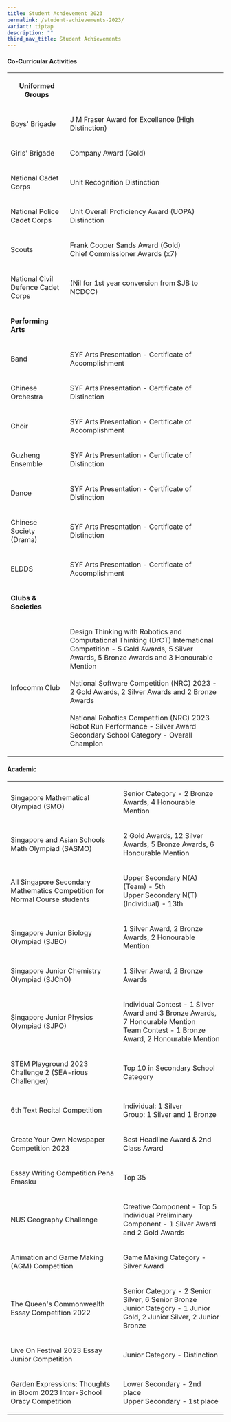 ```yaml
---
title: Student Achievement 2023
permalink: /student-achievements-2023/
variant: tiptap
description: ""
third_nav_title: Student Achievements
---
```

<h4><strong>Co-Curricular Activities</strong></h4>
<table style="minWidth: 50px">
<colgroup>
<col>
<col>
</colgroup>
<tbody>
<tr>
<th rowspan="1" colspan="1">
<p>Uniformed Groups</p>
</th>
<th rowspan="1" colspan="1">
<p></p>
</th>
</tr>
<tr>
<td rowspan="1" colspan="1">
<p>Boys' Brigade</p>
</td>
<td rowspan="1" colspan="1">
<p>J M Fraser Award for Excellence (High Distinction)</p>
</td>
</tr>
<tr>
<td rowspan="1" colspan="1">
<p>Girls' Brigade</p>
</td>
<td rowspan="1" colspan="1">
<p>Company Award (Gold)</p>
</td>
</tr>
<tr>
<td rowspan="1" colspan="1">
<p>National Cadet Corps</p>
</td>
<td rowspan="1" colspan="1">
<p>Unit Recognition Distinction</p>
</td>
</tr>
<tr>
<td rowspan="1" colspan="1">
<p>National Police Cadet Corps</p>
</td>
<td rowspan="1" colspan="1">
<p>Unit Overall Proficiency Award (UOPA) Distinction</p>
</td>
</tr>
<tr>
<td rowspan="1" colspan="1">
<p>Scouts</p>
</td>
<td rowspan="1" colspan="1">
<p>Frank Cooper Sands Award (Gold)
<br>Chief Commissioner Awards (x7)</p>
</td>
</tr>
<tr>
<td rowspan="1" colspan="1">
<p>National Civil Defence Cadet Corps</p>
</td>
<td rowspan="1" colspan="1">
<p>(Nil for 1st year conversion from SJB to NCDCC)</p>
</td>
</tr>
<tr>
<td rowspan="1" colspan="1">
<p><strong>Performing Arts</strong>
</p>
</td>
<td rowspan="1" colspan="1">
<p></p>
</td>
</tr>
<tr>
<td rowspan="1" colspan="1">
<p>Band</p>
</td>
<td rowspan="1" colspan="1">
<p>SYF Arts Presentation - Certificate of Accomplishment</p>
</td>
</tr>
<tr>
<td rowspan="1" colspan="1">
<p>Chinese Orchestra</p>
</td>
<td rowspan="1" colspan="1">
<p>SYF Arts Presentation - Certificate of Distinction</p>
</td>
</tr>
<tr>
<td rowspan="1" colspan="1">
<p>Choir</p>
</td>
<td rowspan="1" colspan="1">
<p>SYF Arts Presentation - Certificate of Accomplishment</p>
</td>
</tr>
<tr>
<td rowspan="1" colspan="1">
<p>Guzheng Ensemble</p>
</td>
<td rowspan="1" colspan="1">
<p>SYF Arts Presentation - Certificate of Distinction</p>
</td>
</tr>
<tr>
<td rowspan="1" colspan="1">
<p>Dance</p>
</td>
<td rowspan="1" colspan="1">
<p>SYF Arts Presentation - Certificate of Distinction</p>
</td>
</tr>
<tr>
<td rowspan="1" colspan="1">
<p>Chinese Society (Drama)</p>
</td>
<td rowspan="1" colspan="1">
<p>SYF Arts Presentation - Certificate of Distinction</p>
</td>
</tr>
<tr>
<td rowspan="1" colspan="1">
<p>ELDDS</p>
</td>
<td rowspan="1" colspan="1">
<p>SYF Arts Presentation - Certificate of Accomplishment</p>
</td>
</tr>
<tr>
<td rowspan="1" colspan="1">
<p><strong>Clubs &amp; Societies</strong>
</p>
</td>
<td rowspan="1" colspan="1">
<p></p>
</td>
</tr>
<tr>
<td rowspan="1" colspan="1">
<p>Infocomm Club</p>
</td>
<td rowspan="1" colspan="1">
<p>Design Thinking with Robotics and Computational Thinking (DrCT) International
Competition - 5 Gold Awards, 5 Silver Awards, 5 Bronze Awards and 3 Honourable
Mention
<br>
<br>National Software Competition (NRC) 2023 -
<br>2 Gold Awards, 2 Silver Awards and 2 Bronze Awards
<br>
<br>National Robotics Competition (NRC) 2023
<br>Robot Run Performance - Silver Award
<br>Secondary School Category - Overall Champion</p>
</td>
</tr>
</tbody>
</table>
<h4><strong>Academic</strong></h4>
<table style="minWidth: 50px">
<colgroup>
<col>
<col>
</colgroup>
<tbody>
<tr>
<td rowspan="1" colspan="1">
<p>Singapore Mathematical Olympiad (SMO)</p>
</td>
<td rowspan="1" colspan="1">
<p>Senior Category - 2 Bronze Awards, 4 Honourable Mention</p>
</td>
</tr>
<tr>
<td rowspan="1" colspan="1">
<p>Singapore and Asian Schools Math Olympiad (SASMO)</p>
</td>
<td rowspan="1" colspan="1">
<p>2 Gold Awards, 12 Silver Awards, 5 Bronze Awards, 6 Honourable Mention</p>
</td>
</tr>
<tr>
<td rowspan="1" colspan="1">
<p>All Singapore Secondary Mathematics Competition for Normal Course students</p>
</td>
<td rowspan="1" colspan="1">
<p>Upper Secondary N(A) (Team) - 5th
<br>Upper Secondary N(T) (Individual) - 13th</p>
</td>
</tr>
<tr>
<td rowspan="1" colspan="1">
<p>Singapore Junior Biology Olympiad (SJBO)</p>
</td>
<td rowspan="1" colspan="1">
<p>1 Silver Award, 2 Bronze Awards, 2 Honourable Mention</p>
</td>
</tr>
<tr>
<td rowspan="1" colspan="1">
<p>Singapore Junior Chemistry Olympiad (SJChO)</p>
</td>
<td rowspan="1" colspan="1">
<p>1 Silver Award, 2 Bronze Awards</p>
</td>
</tr>
<tr>
<td rowspan="1" colspan="1">
<p>Singapore Junior Physics Olympiad (SJPO)</p>
</td>
<td rowspan="1" colspan="1">
<p>Individual Contest - 1 Silver Award and 3 Bronze Awards, 7 Honourable
Mention
<br>Team Contest - 1 Bronze Award, 2 Honourable Mention</p>
</td>
</tr>
<tr>
<td rowspan="1" colspan="1">
<p>STEM Playground 2023 Challenge 2 (SEA-rious Challenger)</p>
</td>
<td rowspan="1" colspan="1">
<p>Top 10 in Secondary School Category</p>
</td>
</tr>
<tr>
<td rowspan="1" colspan="1">
<p>6th Text Recital Competition</p>
</td>
<td rowspan="1" colspan="1">
<p>Individual: 1 Silver
<br>Group: 1 Silver and 1 Bronze</p>
</td>
</tr>
<tr>
<td rowspan="1" colspan="1">
<p>Create Your Own Newspaper Competition 2023</p>
</td>
<td rowspan="1" colspan="1">
<p>Best Headline Award &amp; 2nd Class Award</p>
</td>
</tr>
<tr>
<td rowspan="1" colspan="1">
<p>Essay Writing Competition Pena Emasku</p>
</td>
<td rowspan="1" colspan="1">
<p>Top 35</p>
</td>
</tr>
<tr>
<td rowspan="1" colspan="1">
<p>NUS Geography Challenge</p>
</td>
<td rowspan="1" colspan="1">
<p>Creative Component - Top 5
<br>Individual Preliminary Component - 1 Silver Award and 2 Gold Awards</p>
</td>
</tr>
<tr>
<td rowspan="1" colspan="1">
<p>Animation and Game Making (AGM) Competition</p>
</td>
<td rowspan="1" colspan="1">
<p>Game Making Category - Silver Award</p>
</td>
</tr>
<tr>
<td rowspan="1" colspan="1">
<p>The Queen's Commonwealth Essay Competition 2022</p>
</td>
<td rowspan="1" colspan="1">
<p>Senior Category - 2 Senior Silver, 6 Senior Bronze
<br>Junior Category - 1 Junior Gold, 2 Junior Silver, 2 Junior Bronze</p>
</td>
</tr>
<tr>
<td rowspan="1" colspan="1">
<p>Live On Festival 2023 Essay Junior Competition</p>
</td>
<td rowspan="1" colspan="1">
<p>Junior Category - Distinction</p>
</td>
</tr>
<tr>
<td rowspan="1" colspan="1">
<p>Garden Expressions: Thoughts in Bloom 2023 Inter-School Oracy Competition</p>
</td>
<td rowspan="1" colspan="1">
<p>Lower Secondary - 2nd place
<br>Upper Secondary - 1st place</p>
</td>
</tr>
</tbody>
</table>
<p></p>
<p></p>